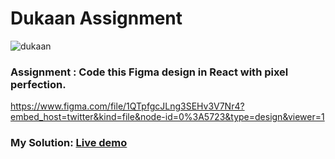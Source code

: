 # Dukaan Assignment

![dukaan](https://github.com/vikasipar/dukaan-assignment/assets/98696526/a2319a1a-55b2-4041-8973-698a4ac5abe8)


### Assignment  : Code this Figma design in React with pixel perfection.
https://www.figma.com/file/1QTpfgcJLng3SEHv3V7Nr4?embed_host=twitter&kind=file&node-id=0%3A5723&type=design&viewer=1

### My Solution: [Live demo](https://dukaan-dashboard-assignment.vercel.app/)
